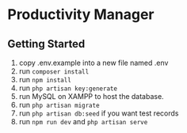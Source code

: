 # Productivity Manager

## Getting Started

1. copy .env.example into a new file named .env
2. run `composer install`
3. run `npm install`
4. run `php artisan key:generate`
5. run MySQL on XAMPP to host the database.
6. run `php artisan migrate`
7. run `php artisan db:seed` if you want test records
8. run `npm run dev` and `php artisan serve`
